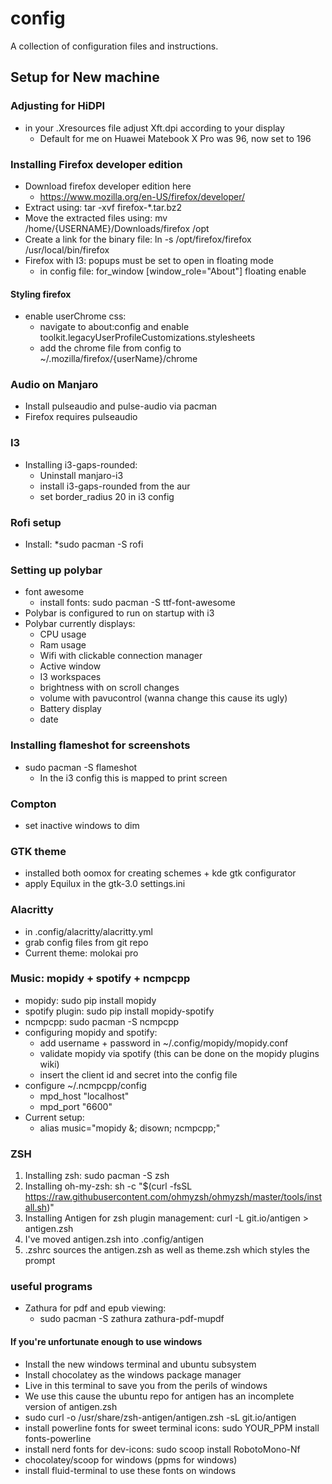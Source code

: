 # config
A collection of configuration files and instructions.

## Setup for New machine

### Adjusting for HiDPI
* in your .Xresources file adjust Xft.dpi according to your display
    * Default for me on Huawei Matebook X Pro was 96, now set to 196

### Installing Firefox developer edition
* Download firefox developer edition here
    * https://www.mozilla.org/en-US/firefox/developer/
* Extract using: tar -xvf firefox-*.tar.bz2
* Move the extracted files using: mv /home/{USERNAME}/Downloads/firefox /opt
* Create a link for the binary file: ln -s /opt/firefox/firefox /usr/local/bin/firefox
* Firefox with I3: popups must be set to open in floating mode
    * in config file: for_window [window_role="About"] floating enable
#### Styling firefox
* enable userChrome css:
    * navigate to about:config and enable toolkit.legacyUserProfileCustomizations.stylesheets
    * add the chrome file from config to ~/.mozilla/firefox/{userName}/chrome

### Audio on Manjaro
* Install pulseaudio and pulse-audio via pacman
* Firefox requires pulseaudio

### I3 
* Installing i3-gaps-rounded:
    * Uninstall manjaro-i3
    * install i3-gaps-rounded from the aur
    * set border_radius 20 in i3 config
### Rofi setup
* Install: *sudo pacman -S rofi

### Setting up polybar
* font awesome
    * install fonts: sudo pacman -S ttf-font-awesome
* Polybar is configured to run on startup with i3
* Polybar currently displays:
    * CPU usage
    * Ram usage
    * Wifi with clickable connection manager
    * Active window
    * I3 workspaces
    * brightness with on scroll changes
    * volume with pavucontrol (wanna change this cause its ugly)
    * Battery display
    * date
### Installing flameshot for screenshots
* sudo pacman -S flameshot
    * In the i3 config this is mapped to print screen
### Compton
* set inactive windows to dim
### GTK theme
* installed both oomox for creating schemes + kde gtk configurator
* apply Equilux in the gtk-3.0 settings.ini
### Alacritty
* in .config/alacritty/alacritty.yml
* grab config files from git repo
* Current theme: molokai pro
### Music: mopidy + spotify + ncmpcpp
* mopidy: sudo pip install mopidy 
* spotify plugin: sudo pip install mopidy-spotify
* ncmpcpp: sudo pacman -S ncmpcpp
* configuring mopidy and spotify:
    * add username + password in ~/.config/mopidy/mopidy.conf
    * validate mopidy via spotify (this can be done on the mopidy plugins wiki)
    * insert the client id and secret into the config file
* configure ~/.ncmpcpp/config
    * mpd_host "localhost"
    * mpd_port "6600"
* Current setup:
    * alias music="mopidy &; disown; ncmpcpp;"
### ZSH
1. Installing zsh: sudo pacman -S zsh
2. Installing oh-my-zsh:
    sh -c "$(curl -fsSL https://raw.githubusercontent.com/ohmyzsh/ohmyzsh/master/tools/install.sh)"
3. Installing Antigen for zsh plugin management:
    curl -L git.io/antigen > antigen.zsh
4. I've moved antigen.zsh into .config/antigen
5. .zshrc sources the antigen.zsh as well as theme.zsh which styles the prompt
### useful programs
* Zathura for pdf and epub viewing:
    * sudo pacman -S zathura zathura-pdf-mupdf

#### If you're unfortunate enough to use windows
* Install the new windows terminal and ubuntu subsystem
* Install chocolatey as the windows package manager
* Live in this terminal to save you from the perils of windows
* We use this cause the ubuntu repo for antigen has an incomplete version of antigen.zsh
* sudo curl -o /usr/share/zsh-antigen/antigen.zsh -sL git.io/antigen
* install powerline fonts for sweet terminal icons: sudo YOUR_PPM install fonts-powerline
* install nerd fonts for dev-icons: sudo scoop install RobotoMono-Nf
* chocolatey/scoop for windows (ppms for windows)
* install fluid-terminal to use these fonts on windows